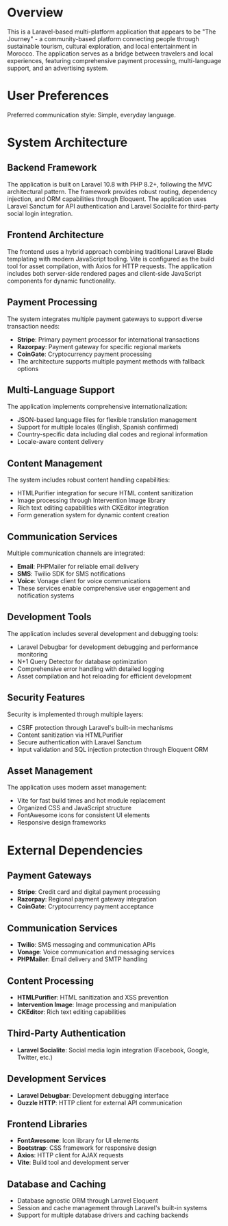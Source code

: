 # Overview

This is a Laravel-based multi-platform application that appears to be "The Journey" - a community-based platform connecting people through sustainable tourism, cultural exploration, and local entertainment in Morocco. The application serves as a bridge between travelers and local experiences, featuring comprehensive payment processing, multi-language support, and an advertising system.

# User Preferences

Preferred communication style: Simple, everyday language.

# System Architecture

## Backend Framework
The application is built on Laravel 10.8 with PHP 8.2+, following the MVC architectural pattern. The framework provides robust routing, dependency injection, and ORM capabilities through Eloquent. The application uses Laravel Sanctum for API authentication and Laravel Socialite for third-party social login integration.

## Frontend Architecture
The frontend uses a hybrid approach combining traditional Laravel Blade templating with modern JavaScript tooling. Vite is configured as the build tool for asset compilation, with Axios for HTTP requests. The application includes both server-side rendered pages and client-side JavaScript components for dynamic functionality.

## Payment Processing
The system integrates multiple payment gateways to support diverse transaction needs:
- **Stripe**: Primary payment processor for international transactions
- **Razorpay**: Payment gateway for specific regional markets
- **CoinGate**: Cryptocurrency payment processing
- The architecture supports multiple payment methods with fallback options

## Multi-Language Support
The application implements comprehensive internationalization:
- JSON-based language files for flexible translation management
- Support for multiple locales (English, Spanish confirmed)
- Country-specific data including dial codes and regional information
- Locale-aware content delivery

## Content Management
The system includes robust content handling capabilities:
- HTMLPurifier integration for secure HTML content sanitization
- Image processing through Intervention Image library
- Rich text editing capabilities with CKEditor integration
- Form generation system for dynamic content creation

## Communication Services
Multiple communication channels are integrated:
- **Email**: PHPMailer for reliable email delivery
- **SMS**: Twilio SDK for SMS notifications
- **Voice**: Vonage client for voice communications
- These services enable comprehensive user engagement and notification systems

## Development Tools
The application includes several development and debugging tools:
- Laravel Debugbar for development debugging and performance monitoring
- N+1 Query Detector for database optimization
- Comprehensive error handling with detailed logging
- Asset compilation and hot reloading for efficient development

## Security Features
Security is implemented through multiple layers:
- CSRF protection through Laravel's built-in mechanisms
- Content sanitization via HTMLPurifier
- Secure authentication with Laravel Sanctum
- Input validation and SQL injection protection through Eloquent ORM

## Asset Management
The application uses modern asset management:
- Vite for fast build times and hot module replacement
- Organized CSS and JavaScript structure
- FontAwesome icons for consistent UI elements
- Responsive design frameworks

# External Dependencies

## Payment Gateways
- **Stripe**: Credit card and digital payment processing
- **Razorpay**: Regional payment gateway integration
- **CoinGate**: Cryptocurrency payment acceptance

## Communication Services
- **Twilio**: SMS messaging and communication APIs
- **Vonage**: Voice communication and messaging services
- **PHPMailer**: Email delivery and SMTP handling

## Content Processing
- **HTMLPurifier**: HTML sanitization and XSS prevention
- **Intervention Image**: Image processing and manipulation
- **CKEditor**: Rich text editing capabilities

## Third-Party Authentication
- **Laravel Socialite**: Social media login integration (Facebook, Google, Twitter, etc.)

## Development Services
- **Laravel Debugbar**: Development debugging interface
- **Guzzle HTTP**: HTTP client for external API communication

## Frontend Libraries
- **FontAwesome**: Icon library for UI elements
- **Bootstrap**: CSS framework for responsive design
- **Axios**: HTTP client for AJAX requests
- **Vite**: Build tool and development server

## Database and Caching
- Database agnostic ORM through Laravel Eloquent
- Session and cache management through Laravel's built-in systems
- Support for multiple database drivers and caching backends